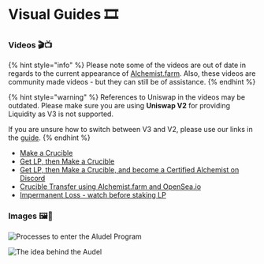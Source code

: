 # Visual Guides 🎞

### **Videos 🎬📺**

{% hint style="info" %}
Please note some of the videos are out of date in regards to the current appearance of [Alchemist.farm](https://alchemist.farm). Also, these videos are community made videos - but they can still be of assistance.
{% endhint %}

{% hint style="warning" %}
References to Uniswap in the videos may be outdated. Please make sure you are using **Uniswap V2** for providing Liquidity as V3 is not supported.

If you are unsure how to switch between V3 and V2, please use our links in the [guide](you-want-a-crucible-but-you-have-no-idea-what-youre-doing.md#the-tools).
{% endhint %}

* [Make a Crucible](https://www.youtube.com/watch?v=Rl9Rf-3Sp-8)
* [Get LP, then Make a Crucible](https://www.youtube.com/watch?v=Ga1qcQ6x3as)
* [Get LP, then Make a Crucible, and become a Certified Alchemist on Discord](https://www.youtube.com/watch?v=k7MO1QpqCds)
* [Crucible Transfer using Alchemist.farm and OpenSea.io](https://www.youtube.com/watch?v=i2MCYimelBM)
* [Impermanent Loss - watch before staking LP](https://www.youtube.com/watch?v=8XJ1MSTEuU0)

### **Images 🖼🎨**

![Processes to enter the Aludel Program](https://i.imgur.com/7sK0Jr2.png)

![The idea behind the Audel](https://i.imgur.com/sutIhed.png)



